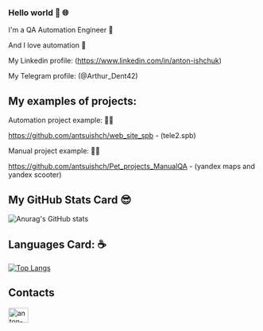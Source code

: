 ### Hello world 👋 :globe_with_meridians:


I'm a QA Automation Engineer :robot:

And I love automation :sparkling_heart:

My Linkedin profile: (https://www.linkedin.com/in/anton-ishchuk)

My Telegram profile: (@Arthur_Dent42)

## My examples of projects:
Automation project example: :man_technologist:

https://github.com/antsuishch/web_site_spb - (tele2.spb)

Manual project example: :technologist:

https://github.com/antsuishch/Pet_projects_ManualQA - (yandex maps and yandex scooter)

## My GitHub Stats Card :sunglasses:
![Anurag's GitHub stats](https://github-readme-stats.vercel.app/api?username=antsuishch&show_icons=true&theme=tokyonight)

## Languages Card: :coffee:	
[![Top Langs](https://github-readme-stats.vercel.app/api/top-langs/?username=antsuishch&layout=compact)](https://github.com/antsuishch)


## Contacts
<a href="https://www.linkedin.com/in/anton-ishchuk" target="blank"><img align="center" src="https://www.vectorlogo.zone/logos/linkedin/linkedin-ar21.svg" alt="anton-ishchuk" height="30" width="40" /></a>
